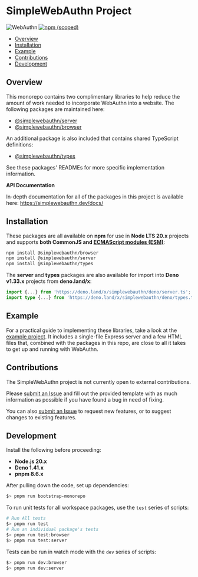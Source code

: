 # SimpleWebAuthn Project <!-- omit in toc -->

![WebAuthn](https://img.shields.io/badge/WebAuthn-Simplified-blueviolet?style=for-the-badge&logo=WebAuthn)
[![npm (scoped)](https://img.shields.io/npm/v/@simplewebauthn/server?style=for-the-badge&logo=npm)](https://www.npmjs.com/search?q=simplewebauthn)

- [Overview](#overview)
- [Installation](#installation)
- [Example](#example)
- [Contributions](#contributions)
- [Development](#development)

## Overview

This monorepo contains two complimentary libraries to help reduce the amount of work needed to
incorporate WebAuthn into a website. The following packages are maintained here:

- [@simplewebauthn/server](https://github.com/MasterKale/SimpleWebAuthn/tree/master/packages/server)
- [@simplewebauthn/browser](https://github.com/MasterKale/SimpleWebAuthn/tree/master/packages/browser)

An additional package is also included that contains shared TypeScript definitions:

- [@simplewebauthn/types](https://github.com/MasterKale/SimpleWebAuthn/tree/master/packages/types/)

See these packages' READMEs for more specific implementation information.

**API Documentation**

In-depth documentation for all of the packages in this project is available here:
https://simplewebauthn.dev/docs/

## Installation

These packages are all available on **npm** for use in **Node LTS 20.x** projects and supports
**both CommonJS and [ECMAScript modules (ESM)](https://nodejs.org/api/esm.html#enabling)**:

```sh
npm install @simplewebauthn/browser
npm install @simplewebauthn/server
npm install @simplewebauthn/types
```

The **server** and **types** packages are also available for import into **Deno v1.33.x** projects
from **deno.land/x**:

```ts
import {...} from 'https://deno.land/x/simplewebauthn/deno/server.ts';
import type {...} from 'https://deno.land/x/simplewebauthn/deno/types.ts';
```

## Example

For a practical guide to implementing these libraries, take a look at the
[example project](https://github.com/MasterKale/SimpleWebAuthn/tree/master/example). It includes a
single-file Express server and a few HTML files that, combined with the packages in this repo, are
close to all it takes to get up and running with WebAuthn.

## Contributions

The SimpleWebAuthn project is not currently open to external contributions.

Please [submit an Issue](https://github.com/MasterKale/SimpleWebAuthn/issues/new/choose) and fill
out the provided template with as much information as possible if you have found a bug in need of
fixing.

You can also [submit an Issue](https://github.com/MasterKale/SimpleWebAuthn/issues/new/choose) to
request new features, or to suggest changes to existing features.

## Development

Install the following before proceeding:

- **Node.js 20.x**
- **Deno 1.41.x**
- **pnpm 8.6.x**

After pulling down the code, set up dependencies:

```sh
$> pnpm run bootstrap-monorepo
```

To run unit tests for all workspace packages, use the `test` series of scripts:

```sh
# Run All tests
$> pnpm run test
# Run an individual package's tests
$> pnpm run test:browser
$> pnpm run test:server
```

Tests can be run in watch mode with the `dev` series of scripts:

```sh
$> pnpm run dev:browser
$> pnpm run dev:server
```
